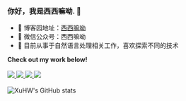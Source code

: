 <!--
### Hi there 👋
**taishan1994/taishan1994** is a ✨ _special_ ✨ repository because its `README.md` (this file) appears on your GitHub profile.

Here are some ideas to get you started:

- 🔭 I’m currently working on ...
- 🌱 I’m currently learning ...
- 👯 I’m looking to collaborate on ...
- 🤔 I’m looking for help with ...
- 💬 Ask me about ...
- 📫 How to reach me: ...
- 😄 Pronouns: ...
- ⚡ Fun fact: ...
-->
### 你好，我是西西嘛呦. 👋

- 🌱 博客园地址：<a href="https://www.cnblogs.com/xiximayou/">西西嘛呦</a>
- 👯 微信公众号：西西嘛呦
- 🤔 目前从事于自然语言处理相关工作，喜欢探索不同的技术

<strong>Check out my work below!</strong>
<br><br>
<a href="https://github.com/taishan1994">
  <img src="https://badges.pufler.dev/visits/taishan1994/taishan1994?style=flat-square&color=black&logo=github">
</a>
<a href="https://github.com/taishan1994">
  <img src="https://badges.pufler.dev/years/taishan1994?style=flat-square&color=black&logo=github">
</a>
<a href="https://github.com/taishan1994?tab=repositories">
  <img src="https://badges.pufler.dev/repos/taishan1994?style=flat-square&color=black&logo=github">
</a>
<a href="https://github.com/taishan1994">
  <img src="https://badges.pufler.dev/commits/monthly/taishan1994?style=flat-square&color=black&logo=github">
</a>
<br><br>
![XuHW's GitHub stats](https://github-readme-stats.vercel.app/api?username=taishan1994&show_icons=true&theme=tokyonight)
<!--
<img src="https://github-readme-stats.vercel.app/api?username=taishan1994&show_icons=true&hide_border=true">
-->

